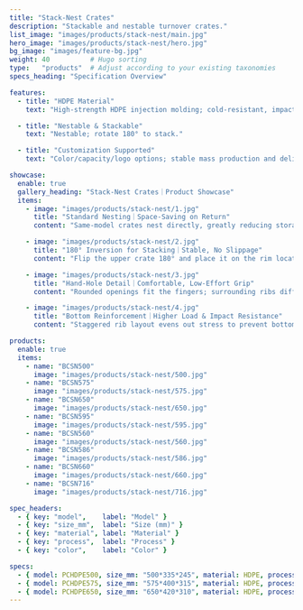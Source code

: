 ```yaml
---
title: "Stack-Nest Crates"
description: "Stackable and nestable turnover crates."
list_image: "images/products/stack-nest/main.jpg"
hero_image: "images/products/stack-nest/hero.jpg"
bg_image: "images/feature-bg.jpg"
weight: 40          # Hugo sorting
type:   "products"  # Adjust according to your existing taxonomies
specs_heading: "Specification Overview"

features:
  - title: "HDPE Material"
    text: "High-strength HDPE injection molding; cold-resistant, impact-resistant, and not prone to cracking."

  - title: "Nestable & Stackable"
    text: "Nestable; rotate 180° to stack."

  - title: "Customization Supported"
    text: "Color/capacity/logo options; stable mass production and delivery."

showcase:
  enable: true
  gallery_heading: "Stack-Nest Crates｜Product Showcase"
  items:
    - image: "images/products/stack-nest/1.jpg"
      title: "Standard Nesting｜Space-Saving on Return"
      content: "Same-model crates nest directly, greatly reducing storage and return volume; ideal for return loads after sorting and temporary in-warehouse storage. HDPE injection molded, impact-resistant and easy to clean."

    - image: "images/products/stack-nest/2.jpg"
      title: "180° Inversion for Stacking｜Stable, No Slippage"
      content: "Flip the upper crate 180° and place it on the rim locators of the lower crate to achieve “inverted stacking,” preventing the upper crate from pressing into the lower—suited for staging at sorting tables/production lines."

    - image: "images/products/stack-nest/3.jpg"
      title: "Hand-Hole Detail｜Comfortable, Low-Effort Grip"
      content: "Rounded openings fit the fingers; surrounding ribs diffuse force. Adequate friction even with wet hands for steadier manual handling and mechanical gripping."

    - image: "images/products/stack-nest/4.jpg"
      title: "Bottom Reinforcement｜Higher Load & Impact Resistance"
      content: "Staggered rib layout evens out stress to prevent bottom bulging under load; tread texture improves grip on wet floors. Suitable for warehousing, processing, washing and air-drying, and more."

products:
  enable: true
  items:
    - name: "BCSN500"
      image: "images/products/stack-nest/500.jpg"
    - name: "BCSN575"
      image: "images/products/stack-nest/575.jpg"
    - name: "BCSN650"
      image: "images/products/stack-nest/650.jpg"
    - name: "BCSN595"
      image: "images/products/stack-nest/595.jpg"
    - name: "BCSN560"
      image: "images/products/stack-nest/560.jpg"
    - name: "BCSN586"
      image: "images/products/stack-nest/586.jpg"
    - name: "BCSN660"
      image: "images/products/stack-nest/660.jpg"
    - name: "BCSN716"
      image: "images/products/stack-nest/716.jpg"

spec_headers:
  - { key: "model",    label: "Model" }
  - { key: "size_mm",  label: "Size (mm)" }
  - { key: "material", label: "Material" }
  - { key: "process",  label: "Process" }
  - { key: "color",    label: "Color" }

specs:
  - { model: PCHDPE500, size_mm: "500*335*245", material: HDPE, process: 注塑, color: 白 / 绿 }
  - { model: PCHDPE575, size_mm: "575*400*315", material: HDPE, process: 注塑, color: 白 / 绿 }
  - { model: PCHDPE650, size_mm: "650*420*310", material: HDPE, process: 注塑, color: 白 / 绿 }
---
```

